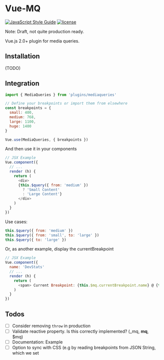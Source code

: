 # Vue-MQ
[![JavaScript Style Guide](https://img.shields.io/badge/code_style-standard-brightgreen.svg)](https://standardjs.com) [![license](https://img.shields.io/badge/license-MIT-red.svg)](https://choosealicense.com/licenses/mit/)


Note: Draft, not quite production ready.

Vue.js 2.0+ plugin for media queries.


## Installation

(TODO)

## Integration

```javascript
import { MediaQueries } from 'plugins/mediaqueries'

// Define your breakpoints or import them from elsewhere
const breakpoints = {
  small: 400,
  medium: 768,
  large: 1100,
  huge: 1400
}

Vue.use(MediaQueries, { breakpoints })

```

And then use it in your components
```javascript
// JSX Example
Vue.component({
  // ...
  render (h) {
    return (
      <div>
      {this.$query({ from: 'medium' })
        ? 'Small Content'
        : 'Large Content'}
      </div>
    )
  }
})
```

Use cases:
```javascript
this.$query({ from: 'medium' })
this.$query({ from: 'small', to: 'large' })
this.$query({ to: 'large' })
```

Or, as another example, display the currentBreakpoint
```javascript
// JSX Example
Vue.component({
  name: 'DevStats'
  // ...
  render (h) {
    return (
      <span> Current Breakpoint: {this.$mq.currentBreakpoint.name} @ {this.$mq.currentBreakpoint.value}px </span>
    )
  }
})
```

## Todos
- [ ] Consider removing `throw` in production
- [ ] Validate reactive property. Is this correctly implemented? (_mq, __mq__, $mq)
- [ ] Documentation: Example
- [ ] Option to sync with CSS (e.g by reading breakpoints from JSON String, which we set <title>'s font-size property)
- [ ] Implement alternative way to pass in breakpoints
- [ ] Tests
- [ ] Npm Compat

## Browser Support
IE9+ ([See clientWidth](https://tylercipriani.com/blog/2014/07/12/crossbrowser-javascript-scrollbar-detection/))

## License
[MIT](LICENSE)
